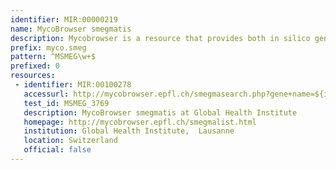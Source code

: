 ```yaml
---
identifier: MIR:00000219
name: MycoBrowser smegmatis
description: Mycobrowser is a resource that provides both in silico generated and manually reviewed information within databases dedicated to the complete genomes of Mycobacterium tuberculosis, Mycobacterium leprae, Mycobacterium marinum and Mycobacterium smegmatis. This collection references Mycobacteria smegmatis information.
prefix: myco.smeg
pattern: ^MSMEG\w+$
prefixed: 0
resources:
 - identifier: MIR:00100278
   accessurl: http://mycobrowser.epfl.ch/smegmasearch.php?gene+name=${id}
   test_id: MSMEG_3769
   description: MycoBrowser smegmatis at Global Health Institute
   homepage: http://mycobrowser.epfl.ch/smegmalist.html
   institution: Global Health Institute,  Lausanne
   location: Switzerland
   official: false
---
```

